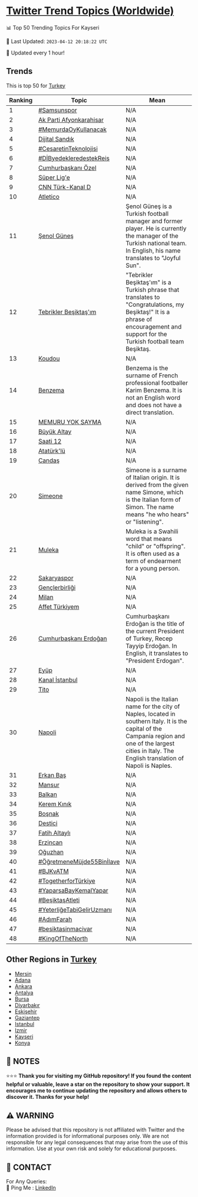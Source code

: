 [Twitter Trend Topics (Worldwide)](https://github.com/ErcinDedeoglu/Twitter-Trend-Topics)
==========


📊 Top 50 Trending Topics For Kayseri

📆 Last Updated: `2023-04-12 20:18:22 UTC`

🔧 Updated every 1 hour!


## Trends

This is top 50 for [Turkey](</Turkey>)

| Ranking | Topic | Mean |
| ------- | ------------ | ------------ |
| 1 | [#Samsunspor](http://twitter.com/search?q=%23Samsunspor) | N/A |
| 2 | [Ak Parti Afyonkarahisar](http://twitter.com/search?q=Ak+Parti+Afyonkarahisar) | N/A |
| 3 | [#MemurdaOyKullanacak](http://twitter.com/search?q=%23MemurdaOyKullanacak) | N/A |
| 4 | [Dijital Sandık](http://twitter.com/search?q=Dijital+Sand%c4%b1k) | N/A |
| 5 | [#CesaretinTeknolojisi](http://twitter.com/search?q=%23CesaretinTeknolojisi) | N/A |
| 6 | [#DİByedekleredestekReis](http://twitter.com/search?q=%23D%c4%b0ByedekleredestekReis) | N/A |
| 7 | [Cumhurbaşkanı Özel](http://twitter.com/search?q=Cumhurba%c5%9fkan%c4%b1+%c3%96zel) | N/A |
| 8 | [Süper Lig'e](http://twitter.com/search?q=S%c3%bcper+Lig%27e) | N/A |
| 9 | [CNN Türk-Kanal D](http://twitter.com/search?q=CNN+T%c3%bcrk-Kanal+D) | N/A |
| 10 | [Atletico](http://twitter.com/search?q=Atletico) | N/A |
| 11 | [Şenol Güneş](http://twitter.com/search?q=%c5%9eenol+G%c3%bcne%c5%9f) | Şenol Güneş is a Turkish football manager and former player. He is currently the manager of the Turkish national team. In English, his name translates to "Joyful Sun". |
| 12 | [Tebrikler Beşiktaş'ım](http://twitter.com/search?q=Tebrikler+Be%c5%9fikta%c5%9f%27%c4%b1m) | "Tebrikler Beşiktaş'ım" is a Turkish phrase that translates to "Congratulations, my Beşiktaş!" It is a phrase of encouragement and support for the Turkish football team Beşiktaş. |
| 13 | [Koudou](http://twitter.com/search?q=Koudou) | N/A |
| 14 | [Benzema](http://twitter.com/search?q=Benzema) | Benzema is the surname of French professional footballer Karim Benzema. It is not an English word and does not have a direct translation. |
| 15 | [MEMURU YOK SAYMA](http://twitter.com/search?q=MEMURU+YOK+SAYMA) | N/A |
| 16 | [Büyük Altay](http://twitter.com/search?q=B%c3%bcy%c3%bck+Altay) | N/A |
| 17 | [Saati 12](http://twitter.com/search?q=Saati+12) | N/A |
| 18 | [Atatürk'lü](http://twitter.com/search?q=Atat%c3%bcrk%27l%c3%bc) | N/A |
| 19 | [Candaş](http://twitter.com/search?q=Canda%c5%9f) | N/A |
| 20 | [Simeone](http://twitter.com/search?q=Simeone) | Simeone is a surname of Italian origin. It is derived from the given name Simone, which is the Italian form of Simon. The name means "he who hears" or "listening". |
| 21 | [Muleka](http://twitter.com/search?q=Muleka) | Muleka is a Swahili word that means "child" or "offspring". It is often used as a term of endearment for a young person. |
| 22 | [Sakaryaspor](http://twitter.com/search?q=Sakaryaspor) | N/A |
| 23 | [Gençlerbirliği](http://twitter.com/search?q=Gen%c3%a7lerbirli%c4%9fi) | N/A |
| 24 | [Milan](http://twitter.com/search?q=Milan) | N/A |
| 25 | [Affet Türkiyem](http://twitter.com/search?q=Affet+T%c3%bcrkiyem) | N/A |
| 26 | [Cumhurbaşkanı Erdoğan](http://twitter.com/search?q=Cumhurba%c5%9fkan%c4%b1+Erdo%c4%9fan) | Cumhurbaşkanı Erdoğan is the title of the current President of Turkey, Recep Tayyip Erdoğan. In English, it translates to "President Erdogan". |
| 27 | [Eyüp](http://twitter.com/search?q=Ey%c3%bcp) | N/A |
| 28 | [Kanal İstanbul](http://twitter.com/search?q=Kanal+%c4%b0stanbul) | N/A |
| 29 | [Tito](http://twitter.com/search?q=Tito) | N/A |
| 30 | [Napoli](http://twitter.com/search?q=Napoli) | Napoli is the Italian name for the city of Naples, located in southern Italy. It is the capital of the Campania region and one of the largest cities in Italy. The English translation of Napoli is Naples. |
| 31 | [Erkan Baş](http://twitter.com/search?q=Erkan+Ba%c5%9f) | N/A |
| 32 | [Mansur](http://twitter.com/search?q=Mansur) | N/A |
| 33 | [Balkan](http://twitter.com/search?q=Balkan) | N/A |
| 34 | [Kerem Kınık](http://twitter.com/search?q=Kerem+K%c4%b1n%c4%b1k) | N/A |
| 35 | [Boşnak](http://twitter.com/search?q=Bo%c5%9fnak) | N/A |
| 36 | [Destici](http://twitter.com/search?q=Destici) | N/A |
| 37 | [Fatih Altaylı](http://twitter.com/search?q=Fatih+Altayl%c4%b1) | N/A |
| 38 | [Erzincan](http://twitter.com/search?q=Erzincan) | N/A |
| 39 | [Oğuzhan](http://twitter.com/search?q=O%c4%9fuzhan) | N/A |
| 40 | [#ÖğretmeneMüjde55Binİlave](http://twitter.com/search?q=%23%c3%96%c4%9fretmeneM%c3%bcjde55Bin%c4%b0lave) | N/A |
| 41 | [#BJKvATM](http://twitter.com/search?q=%23BJKvATM) | N/A |
| 42 | [#TogetherforTürkiye](http://twitter.com/search?q=%23TogetherforT%c3%bcrkiye) | N/A |
| 43 | [#YaparsaBayKemalYapar](http://twitter.com/search?q=%23YaparsaBayKemalYapar) | N/A |
| 44 | [#BeşiktaşAtleti](http://twitter.com/search?q=%23Be%c5%9fikta%c5%9fAtleti) | N/A |
| 45 | [#YeterliğeTabiGelirUzmanı](http://twitter.com/search?q=%23Yeterli%c4%9feTabiGelirUzman%c4%b1) | N/A |
| 46 | [#AdımFarah](http://twitter.com/search?q=%23Ad%c4%b1mFarah) | N/A |
| 47 | [#besiktasinmacivar](http://twitter.com/search?q=%23besiktasinmacivar) | N/A |
| 48 | [#KingOfTheNorth](http://twitter.com/search?q=%23KingOfTheNorth) | N/A |



## Other Regions in [Turkey](</Turkey>)

* [Mersin](</Turkey/Mersin.md>)
* [Adana](</Turkey/Adana.md>)
* [Ankara](</Turkey/Ankara.md>)
* [Antalya](</Turkey/Antalya.md>)
* [Bursa](</Turkey/Bursa.md>)
* [Diyarbakır](</Turkey/Diyarbakır.md>)
* [Eskişehir](</Turkey/Eskişehir.md>)
* [Gaziantep](</Turkey/Gaziantep.md>)
* [Istanbul](</Turkey/Istanbul.md>)
* [Izmir](</Turkey/Izmir.md>)
* [Kayseri](</Turkey/Kayseri.md>)
* [Konya](</Turkey/Konya.md>)



## 📝 NOTES

⭐⭐⭐ **Thank you for visiting my GitHub repository! If you found the content helpful or valuable, leave a star on the repository to show your support. It encourages me to continue updating the repository and allows others to discover it. Thanks for your help!**


## ⚠️ WARNING

Please be advised that this repository is not affiliated with Twitter and the information provided is for informational purposes only. We are not responsible for any legal consequences that may arise from the use of this information. Use at your own risk and solely for educational purposes.


## 📨 CONTACT

 For Any Queries:  
            🏓 Ping Me : [LinkedIn](https://www.linkedin.com/in/ercindedeoglu/)
